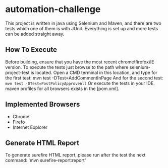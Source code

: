 # automation-challenge
This project is written in java using Selenium and Maven, and there are two tests which one of them is with JUnit.
Everything is set up and more tests can be added straight away.

## How To Execute
Before building, ensure that you have the most recent chrome\firefox\IE version.
To execute the tests just browse to the path where selenium-project-test is located.
Open a CMD terminal in this location, and type for the first test: mvn test -DTest=AddCommentInPage
And for the second test: `mvn test -DTest=PostPolicyApproveAll`
Or execute the tests in your IDE. maven profiles for all browsers exists in the [pom.xml].

## Implemented Browsers
* Chrome
* Firefo
* Internet Explorer

## Generate HTML Report
To generate surefire HTML report, please run after the test the next command: 'mvn surefire-report:report'
